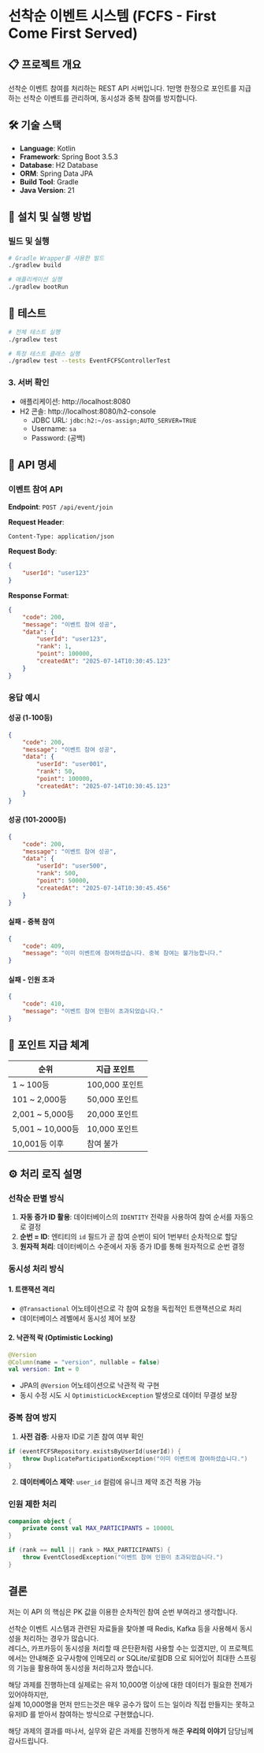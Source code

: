 # 선착순 이벤트 시스템 (FCFS - First Come First Served)

## 📋 프로젝트 개요
선착순 이벤트 참여를 처리하는 REST API 서버입니다. 
1만명 한정으로 포인트를 지급하는 선착순 이벤트를 관리하며, 동시성과 중복 참여를 방지합니다.

## 🛠 기술 스택
- **Language**: Kotlin
- **Framework**: Spring Boot 3.5.3
- **Database**: H2 Database
- **ORM**: Spring Data JPA
- **Build Tool**: Gradle
- **Java Version**: 21

## 🚀 설치 및 실행 방법

### 빌드 및 실행
```bash
# Gradle Wrapper를 사용한 빌드
./gradlew build

# 애플리케이션 실행
./gradlew bootRun
```

## 🧪 테스트
```bash
# 전체 테스트 실행
./gradlew test

# 특정 테스트 클래스 실행
./gradlew test --tests EventFCFSControllerTest
```

### 3. 서버 확인
- 애플리케이션: http://localhost:8080
- H2 콘솔: http://localhost:8080/h2-console
  - JDBC URL: `jdbc:h2:~/os-assign;AUTO_SERVER=TRUE`
  - Username: `sa`
  - Password: (공백)

## 📖 API 명세

### 이벤트 참여 API

**Endpoint**: `POST /api/event/join`

**Request Header**:
```
Content-Type: application/json
```

**Request Body**:
```json
{
    "userId": "user123"
}
```

**Response Format**:
```json
{
    "code": 200,
    "message": "이벤트 참여 성공",
    "data": {
        "userId": "user123",
        "rank": 1,
        "point": 100000,
        "createdAt": "2025-07-14T10:30:45.123"
    }
}
```

### 응답 예시

#### 성공 (1-100등)
```json
{
    "code": 200,
    "message": "이벤트 참여 성공",
    "data": {
        "userId": "user001",
        "rank": 50,
        "point": 100000,
        "createdAt": "2025-07-14T10:30:45.123"
    }
}
```

#### 성공 (101-2000등)
```json
{
    "code": 200,
    "message": "이벤트 참여 성공",
    "data": {
        "userId": "user500",
        "rank": 500,
        "point": 50000,
        "createdAt": "2025-07-14T10:30:45.456"
    }
}
```

#### 실패 - 중복 참여
```json
{
    "code": 409,
    "message": "이미 이벤트에 참여하셨습니다. 중복 참여는 불가능합니다."
}
```

#### 실패 - 인원 초과
```json
{
    "code": 410,
    "message": "이벤트 참여 인원이 초과되었습니다."
}
```

## 🎯 포인트 지급 체계

| 순위 | 지급 포인트 |
|------|------------|
| 1 ~ 100등 | 100,000 포인트 |
| 101 ~ 2,000등 | 50,000 포인트 |
| 2,001 ~ 5,000등 | 20,000 포인트 |
| 5,001 ~ 10,000등 | 10,000 포인트 |
| 10,001등 이후 | 참여 불가 |

## ⚙️ 처리 로직 설명

### 선착순 판별 방식
1. **자동 증가 ID 활용**: 데이터베이스의 `IDENTITY` 전략을 사용하여 참여 순서를 자동으로 결정
2. **순번 = ID**: 엔티티의 `id` 필드가 곧 참여 순번이 되어 1번부터 순차적으로 할당
3. **원자적 처리**: 데이터베이스 수준에서 자동 증가 ID를 통해 원자적으로 순번 결정

### 동시성 처리 방식

#### 1. 트랜잭션 격리
- `@Transactional` 어노테이션으로 각 참여 요청을 독립적인 트랜잭션으로 처리
- 데이터베이스 레벨에서 동시성 제어 보장

#### 2. 낙관적 락 (Optimistic Locking)
```kotlin
@Version
@Column(name = "version", nullable = false)
val version: Int = 0
```
- JPA의 `@Version` 어노테이션으로 낙관적 락 구현
- 동시 수정 시도 시 `OptimisticLockException` 발생으로 데이터 무결성 보장

### 중복 참여 방지
1. **사전 검증**: 사용자 ID로 기존 참여 여부 확인
```kotlin
if (eventFCFSRepository.existsByUserId(userId)) {
    throw DuplicateParticipationException("이미 이벤트에 참여하셨습니다.")
}
```

2. **데이터베이스 제약**: `user_id` 컬럼에 유니크 제약 조건 적용 가능

### 인원 제한 처리
```kotlin
companion object {
    private const val MAX_PARTICIPANTS = 10000L
}

if (rank == null || rank > MAX_PARTICIPANTS) {
    throw EventClosedException("이벤트 참여 인원이 초과되었습니다.")
}
```

## 결론
저는 이 API 의 핵심은 PK 값을 이용한 순차적인 참여 순번 부여라고 생각합니다. 

선착순 이벤트 시스템과 관련된 자료들을 찾아볼 때 Redis, Kafka 등을 사용해서 동시성을 처리하는 경우가 많습니다. <br> 
레디스, 카프카등이 동시성을 처리할 때 은탄환처럼 사용할 수는 있겠지만,  이 프로젝트에서는 안내해준 요구사항에 인메모리 or SQLite/로컬DB 으로 되어있어 최대한 스프링의 기능을 활용하여 동시성을 처리하고자 했습니다. <br>

해당 과제를 진행하는데 실제로는 유저 10,000명 이상에 대한 데이터가 필요한 전제가 있어야하지만, <br>
실제 10,000명을 먼저 만드는것은 매우 공수가 많이 드는 일이라 직접 만들지는 못하고 유저ID 를 받아서 참여하는 방식으로 구현했습니다. <br>

해당 과제의 결과를 떠나서, 실무와 같은 과제를 진행하게 해준 **우리의 이야기** 담당님께 감사드립니다. <br>